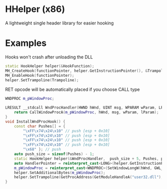 # HHelper (x86)

A lightweight single header library for easier hooking 

# Examples

Hooks won't crash after unloading the DLL

```cpp
static HookHelper helper(&HookFunction);
MH_CreateHook(functionPointer, helper.GetInstructionPointer(), &Trampoline);
MH_EnableHook(functionPointer);
helper.SetTrampoline(Trampoline);
```

RET opcode will be automatically placed if you choose CALL type

```cpp
WNDPROC m_pWindowProc;

LRESULT __stdcall WndProcHandler(HWND hWnd, UINT msg, WPARAM wParam, LPARAM lParam) {
    return CallWindowProcA(m_pWindowProc, hWnd, msg, wParam, lParam);
}
void InstallWndProcHook() {
    const char Pushes[] = { 
        "\xFF\x74\x24\x10" // push [esp + 0x10]
        "\xFF\x74\x24\x10" // push [esp + 0x10]
        "\xFF\x74\x24\x10" // push [esp + 0x10]
        "\xFF\x74\x24\x10" // push [esp + 0x10]
        "\x68" }; // push
    auto push_size = sizeof(Pushes) - 1;
    static HookHelper helper(&WndProcHandler,  push_size + 5, Pushes, push_size, CallType::JMP, CallType::CALL);
    auto HandlerPointer = reinterpret_cast<LONG>(helper.GetInstructionPointer()));
    m_pWindowProc = reinterpret_cast<WNDPROC>(SetWindowLongW(hWnd, GWL_WNDPROC, HandlerPointer);
    helper.SetAdditionalBytes(m_pWindowProc);
    helper.SetTrampoline(GetProcAddress(GetModuleHandleA("user32.dll"), "CallWindowProcA"));
}
```
